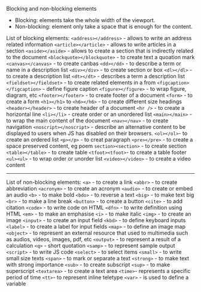Blocking and non-blocking elements

- Blocking: elements take the whole width of the viewport.
- Non-blocking: element only take a space that is enough for the content.

List of blocking elements:
`<address></address>` - allows to write an address related information
`<article></article>` - allows to write articles in a section
`<aside></aside>` - allows to create a section that is indirectly related to the document
`<blockquote></blockquote>` - to create text a quoation mark
`<canvas></canvas>` - to create canbas
`<dd></dd>` - to describe a term or name in a description list
`<div></div>` - to create section or box
`<dl></dl>` - to create a description list
`<dt></dt>` - describes a term a description list
`<fieldset></fieldset>` - to create related elements in a from
`<figcaption></figcaption>` - define figure caption
`<figure></figure>` - to wrap figure, diagram, etc
`<footer></footer>` - to create footer of a document
`<form>` - to create a form
`<h1></h1>` to `<h6></h6>` - to create different size headings
`<header></header>` - to create header of a document
`<hr />` - to create a horizontal line
`<li></li>` - create order or an unordered list
`<main></main>` - to wrap the main content of the document
`<nav></nav>` - to create navigation
`<noscript></noscript>` - describe an alternative content to be displayed to users when JS has disabled on their browsers.
`<ol></ol>`- to create an ordered list
`<p></p>` - to creat paragraph
`<pre></pre>` - to create a space preserved content, eg poem
`section><section>` - to create section
`<table></table>` - to create table
`<tfoot><tfoot>`- to create a table footer
`<ul><ul>` - to wrap order or unorder list
`<video></video>` - to create a video content

<hr/>

List of non-blocking elements:
`<a>` - to create a link
`<abbr>` - to create abbreviation
`<acronym>` - to create an acronym
`<audio>` - to create or embed an audio
`<b>` - to make bold
`<bdo>` - to reverse a text
`<big>` - to make text big
`<br>` - to make a line break
`<button>` - to create a button
`<cite>` - to add citation
`<code>` - to write code on HTML
`<dfn>` - to write definition using HTML
`<em>` - to make an emphasise
`<i>` - to make italic
`<img>` - to create an image
`<input>` - to create an input field
`<kbd>` - to define keyboard inputs
`<label>` - to create a label for input fields
`<map>` - to define an image map
`<object>` - to represent an external resource that used to multimedia such as audios, videos, images, pdf, etc
`<output>` - to represent a result of a calculation
`<q>` - short quotation
`<samp>` - to represent sample output
`<script>` - to write JS code
`<select>` - to select items
`<small>` - to write small size texts
`<span>` - to mark or separate a text
`<strong>` - to make text with strong importance
`<sub>` - to create subscript
`<sup>` - to make superscript
`<textarea>` - to create a text area
`<time>`- represents a specific period of time
`<tt>`- to represent inline teletype
`<var>` - is used to define a variable
